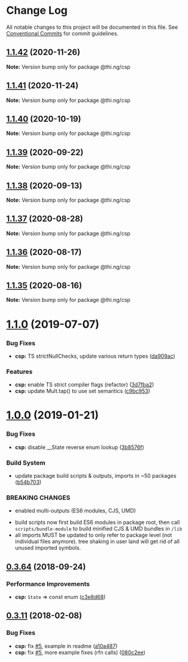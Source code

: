 # Change Log

All notable changes to this project will be documented in this file.
See [Conventional Commits](https://conventionalcommits.org) for commit guidelines.

## [1.1.42](https://github.com/thi-ng/umbrella/compare/@thi.ng/csp@1.1.41...@thi.ng/csp@1.1.42) (2020-11-26)

**Note:** Version bump only for package @thi.ng/csp





## [1.1.41](https://github.com/thi-ng/umbrella/compare/@thi.ng/csp@1.1.40...@thi.ng/csp@1.1.41) (2020-11-24)

**Note:** Version bump only for package @thi.ng/csp





## [1.1.40](https://github.com/thi-ng/umbrella/compare/@thi.ng/csp@1.1.39...@thi.ng/csp@1.1.40) (2020-10-19)

**Note:** Version bump only for package @thi.ng/csp





## [1.1.39](https://github.com/thi-ng/umbrella/compare/@thi.ng/csp@1.1.38...@thi.ng/csp@1.1.39) (2020-09-22)

**Note:** Version bump only for package @thi.ng/csp





## [1.1.38](https://github.com/thi-ng/umbrella/compare/@thi.ng/csp@1.1.37...@thi.ng/csp@1.1.38) (2020-09-13)

**Note:** Version bump only for package @thi.ng/csp





## [1.1.37](https://github.com/thi-ng/umbrella/compare/@thi.ng/csp@1.1.36...@thi.ng/csp@1.1.37) (2020-08-28)

**Note:** Version bump only for package @thi.ng/csp





## [1.1.36](https://github.com/thi-ng/umbrella/compare/@thi.ng/csp@1.1.35...@thi.ng/csp@1.1.36) (2020-08-17)

**Note:** Version bump only for package @thi.ng/csp





## [1.1.35](https://github.com/thi-ng/umbrella/compare/@thi.ng/csp@1.1.34...@thi.ng/csp@1.1.35) (2020-08-16)

**Note:** Version bump only for package @thi.ng/csp





# [1.1.0](https://github.com/thi-ng/umbrella/compare/@thi.ng/csp@1.0.19...@thi.ng/csp@1.1.0) (2019-07-07)

### Bug Fixes

* **csp:** TS strictNullChecks, update various return types ([da909ac](https://github.com/thi-ng/umbrella/commit/da909ac))

### Features

* **csp:** enable TS strict compiler flags (refactor) ([3d7fba2](https://github.com/thi-ng/umbrella/commit/3d7fba2))
* **csp:** update Mult.tap() to use set semantics ([c9bc953](https://github.com/thi-ng/umbrella/commit/c9bc953))

# [1.0.0](https://github.com/thi-ng/umbrella/compare/@thi.ng/csp@0.3.79...@thi.ng/csp@1.0.0) (2019-01-21)

### Bug Fixes

* **csp:** disable __State reverse enum lookup ([3b8576f](https://github.com/thi-ng/umbrella/commit/3b8576f))

### Build System

* update package build scripts & outputs, imports in ~50 packages ([b54b703](https://github.com/thi-ng/umbrella/commit/b54b703))

### BREAKING CHANGES

* enabled multi-outputs (ES6 modules, CJS, UMD)

- build scripts now first build ES6 modules in package root, then call
  `scripts/bundle-module` to build minified CJS & UMD bundles in `/lib`
- all imports MUST be updated to only refer to package level
  (not individual files anymore). tree shaking in user land will get rid of
  all unused imported symbols.

<a name="0.3.64"></a>
## [0.3.64](https://github.com/thi-ng/umbrella/compare/@thi.ng/csp@0.3.63...@thi.ng/csp@0.3.64) (2018-09-24)

### Performance Improvements

* **csp:** `State` => const enum ([c3e8d68](https://github.com/thi-ng/umbrella/commit/c3e8d68))

<a name="0.3.11"></a>
## [0.3.11](https://github.com/thi-ng/umbrella/compare/@thi.ng/csp@0.3.10...@thi.ng/csp@0.3.11) (2018-02-08)

### Bug Fixes

* **csp:** fix [#5](https://github.com/thi-ng/umbrella/issues/5), example in readme ([a10a487](https://github.com/thi-ng/umbrella/commit/a10a487))
* **csp:** fix [#5](https://github.com/thi-ng/umbrella/issues/5), more example fixes (rfn calls) ([080c2ee](https://github.com/thi-ng/umbrella/commit/080c2ee))
